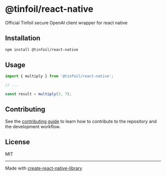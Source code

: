 # @tinfoil/react-native

Official Tinfoil secure OpenAI client wrapper for react native

## Installation

```sh
npm install @tinfoil/react-native
```

## Usage


```js
import { multiply } from '@tinfoil/react-native';

// ...

const result = multiply(3, 7);
```


## Contributing

See the [contributing guide](CONTRIBUTING.md) to learn how to contribute to the repository and the development workflow.

## License

MIT

---

Made with [create-react-native-library](https://github.com/callstack/react-native-builder-bob)
